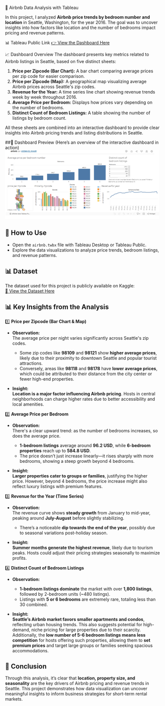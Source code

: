 🏡 Airbnb Data Analysis with Tableau

In this project, I analyzed **Airbnb price trends by bedroom number and location** in Seattle, Washington, for the year 2016. The goal was to uncover insights into how factors like location and the number of bedrooms impact pricing and revenue patterns.

📊 Tableau Public Link
[👉 View the Dashboard Here](https://public.tableau.com/views/airbnb_17390468274790/Tableaudebord1?:language=fr-FR&publish=yes&:sid=&:redirect=auth&:display_count=n&:origin=viz_share_link)

📈 Dashboard Overview
The dashboard presents key metrics related to Airbnb listings in Seattle, based on five distinct sheets:
1. **Price per Zipcode (Bar Chart):** A bar chart comparing average prices per zip code for easier comparison. 
2. **Price per Zipcode (Map):** A geographical map visualizing average Airbnb prices across Seattle's zip codes.
3. **Revenue for the Year:** A time series line chart showing revenue trends week by week throughout 2016.
4. **Average Price per Bedroom:** Displays how prices vary depending on the number of bedrooms.
5. **Distinct Count of Bedroom Listings:** A table showing the number of listings by bedroom count.

All these sheets are combined into an interactive dashboard to provide clear insights into Airbnb pricing trends and listing distributions in Seattle.

##🌟 Dashboard Preview
(Here’s an overview of the interactive dashboard in action)
![image](airbnb_dashboard_preview.png)


## 🚀 How to Use
- Open the `airbnb.twbx` file with Tableau Desktop or Tableau Public.
- Explore the data visualizations to analyze price trends, bedroom listings, and revenue patterns.

## 📊 Dataset
The dataset used for this project is publicly available on Kaggle:  
[🔗 View the Dataset Here](https://www.kaggle.com/datasets/airbnb/seattle)


## 📊 **Key Insights from the Analysis**

1️⃣ **Price per Zipcode (Bar Chart & Map)**
- **Observation:**  
  The average price per night varies significantly across Seattle's zip codes.  
  - Some zip codes like **98109** and **98121** show **higher average prices**, likely due to their proximity to downtown Seattle and popular tourist attractions.  
  - Conversely, areas like **98118** and **98178** have **lower average prices**, which could be attributed to their distance from the city center or fewer high-end properties.

- **Insight:**  
  **Location is a major factor influencing Airbnb pricing**. Hosts in central neighborhoods can charge higher rates due to better accessibility and local amenities.



2️⃣ **Average Price per Bedroom**
- **Observation:**  
  There's a clear upward trend: as the number of bedrooms increases, so does the average price.  
  - **1-bedroom listings** average around **96.2 USD**, while **6-bedroom properties** reach up to **584.8 USD**.  
  - The price doesn’t just increase linearly—it rises sharply with more bedrooms, showing a steep growth beyond 4 bedrooms.

- **Insight:**  
  **Larger properties cater to groups or families**, justifying the higher price. However, beyond 4 bedrooms, the price increase might also reflect luxury listings with premium features.



3️⃣ **Revenue for the Year (Time Series)**
- **Observation:**  
  The revenue curve shows **steady growth** from January to mid-year, peaking around **July-August** before slightly stabilizing.  
  - There’s a noticeable **dip towards the end of the year**, possibly due to seasonal variations post-holiday season.

- **Insight:**  
  **Summer months generate the highest revenue**, likely due to tourism peaks. Hosts could adjust their pricing strategies seasonally to maximize profits.



4️⃣ **Distinct Count of Bedroom Listings**
- **Observation:**  
  - **1-bedroom listings dominate** the market with over **1,800 listings**, followed by 2-bedroom units (~480 listings).  
  - Listings with **5 or 6 bedrooms** are extremely rare, totaling less than 30 combined.

- **Insight:**  
  **Seattle’s Airbnb market favors smaller apartments and condos**, reflecting urban housing trends. This also suggests potential for high-demand, niche pricing for large properties due to their scarcity.  
  Additionally, the **low number of 5-6 bedroom listings means less competition** for hosts offering such properties, allowing them to **set premium prices** and target large groups or families seeking spacious accommodations.





## 🚀 **Conclusion**
Through this analysis, it’s clear that **location, property size, and seasonality** are the key drivers of Airbnb pricing and revenue trends in Seattle. This project demonstrates how data visualization can uncover meaningful insights to inform business strategies for short-term rental markets.


